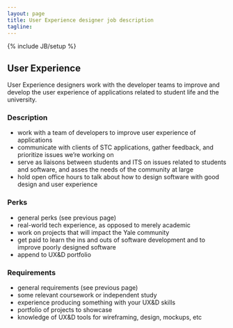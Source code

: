 ```yaml
---
layout: page
title: User Experience designer job description
tagline: 
---
```

{% include JB/setup %}

## User Experience
User Experience designers work with the developer teams to improve and develop the user experience of applications related to student life and the university.

### Description
* work with a team of developers to improve user experience of applications
* communicate with clients of STC applications, gather feedback, and prioritize issues we’re working on
* serve as liaisons between students and ITS on issues related to students and software, and asses the needs of the community at large
* hold open office hours to talk about how to design software with good design and user experience

### Perks
* general perks (see previous page)
* real-world tech experience, as opposed to merely academic
* work on projects that will impact the Yale community
* get paid to learn the ins and outs of software development and to improve poorly designed software
* append to UX&D portfolio

### Requirements
* general requirements (see previous page)
* some relevant coursework or independent study
* experience producing something with your UX&D skills
* portfolio of projects to showcase
* knowledge of UX&D tools for wireframing, design, mockups, etc
